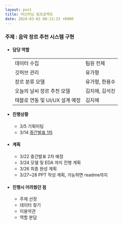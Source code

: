 ```yaml
---
layout: post
title: 머신러닝 팀프로젝트
date: 2024-03-02 08:13:23 +0900
---
```

### 주제 : 음악 장르 추천 시스템 구현

- #### 담당 역할
  <table>
  <tr>
  <td>데이터 수집</td>
  <td>팀원 전체</td>
  </tr>
  <tr>
  <td>깃허브 관리</td>
  <td>유가형</td>
  </tr>
  <tr>
  <td>장르 분류 모델</td>
  <td>유가형, 한용수</td>
  </tr>
  <tr>
  <td>오늘의 날씨 장르 추천 모델</td>
  <td>김지애, 김석진</td>
  </tr>
  <tr>
  <td>태블로 연동 및 UI/UX 설계 예정</td>
  <td>김지애</td>
  </tr>
  </table>

- #### 진행상황
  - 3/5 기획미팅
  - 3/14 <a href="https://gamma.app/docs/3--l160d1y50pwegcm?mode=doc">중간발표 1차</a>

- #### 계획
  - 3/22 중간발표 2차 예정
  - 3/24 모델 및 EDA 까지 진행 계획
  - 3/26 최종 완성 계획
  - 3/27~28 PPT 작성 계획, 가능하면 readme까지

- #### 진행시 어려웠던 점
  - 주제 선정
  - 데이터 찾기
  - 이용약관
  - 역할 분담